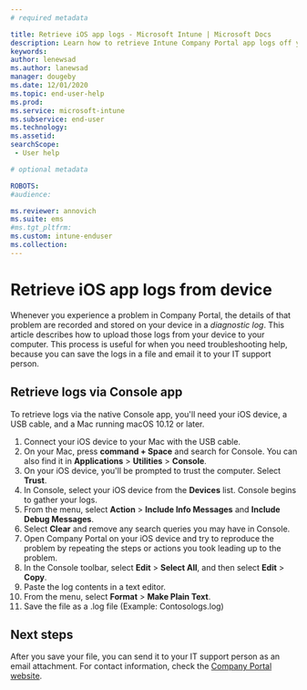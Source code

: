 ```yaml
---
# required metadata

title: Retrieve iOS app logs - Microsoft Intune | Microsoft Docs
description: Learn how to retrieve Intune Company Portal app logs off your device for troubleshooting purposes. 
keywords:
author: lenewsad
ms.author: lanewsad
manager: dougeby
ms.date: 12/01/2020
ms.topic: end-user-help
ms.prod:
ms.service: microsoft-intune
ms.subservice: end-user
ms.technology:
ms.assetid: 
searchScope:
 - User help

# optional metadata

ROBOTS:  
#audience:

ms.reviewer: annovich
ms.suite: ems
#ms.tgt_pltfrm:
ms.custom: intune-enduser
ms.collection: 
---
```



# Retrieve iOS app logs from device  

 Whenever you experience a problem in Company Portal, the details of that problem are recorded and stored on your device in a _diagnostic log_. This article describes how to upload those logs from your device to your computer. This process is useful for when you need troubleshooting help, because you can save the logs in a file and email it to your IT support person.   

## Retrieve logs via Console app  

To retrieve logs via the native Console app, you'll need your iOS device, a USB cable, and a Mac running macOS 10.12 or later.   

1. Connect your iOS device to your Mac with the USB cable. 
2. On your Mac, press **command + Space** and search for Console. You can also find it in **Applications** > **Utilities** > **Console**.  
3. On your iOS device, you'll be prompted to trust the computer. Select **Trust**. 
3. In Console, select your iOS device from the **Devices** list. Console begins to gather your logs. 
4. From the menu, select **Action** > **Include Info Messages** and **Include Debug Messages**.  
6. Select **Clear** and remove any search queries you may have in Console.  
7. Open Company Portal on your iOS device and try to reproduce the problem by repeating the steps or actions you took leading up to the problem.              
8. In the Console toolbar, select **Edit** > **Select All**, and then select **Edit** > **Copy**. 
9. Paste the log contents in a text editor. 
10. From the menu, select **Format** > **Make Plain Text**. 
11. Save the file as a .log file (Example: Contosologs.log) 

## Next steps

After you save your file, you can send it to your IT support person as an email attachment. For contact information, check the [Company Portal website](https://go.microsoft.com/fwlink/?linkid=2010980).  
